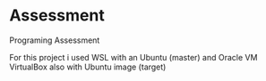 # Assessment

Programing Assessment

For this project i used WSL with an Ubuntu (master) and Oracle VM VirtualBox also with Ubuntu image (target)
